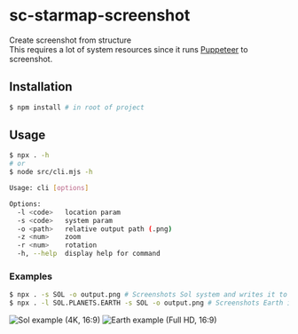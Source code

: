 # sc-starmap-screenshot

Create screenshot from structure \
This requires a lot of system resources since it runs [Puppeteer](https://pptr.dev/) to screenshot.

## Installation

```bash
$ npm install # in root of project
```

## Usage

```bash
$ npx . -h
# or
$ node src/cli.mjs -h

Usage: cli [options]

Options:
  -l <code>   location param
  -s <code>   system param
  -o <path>   relative output path (.png)
  -z <num>    zoom
  -r <num>    rotation
  -h, --help  display help for command
```

### Examples

```bash
$ npx . -s SOL -o output.png # Screenshots Sol system and writes it to output.png relative to where the command was run
$ npx . -l SOL.PLANETS.EARTH -s SOL -o output.png # Screenshots Earth in Sol system and writes it to output.png
```

![Sol example (4K, 16:9)](https://github.com/robertsspaceindustries/sc-starmap-screenshot/assets/49074962/50a354cc-67d6-4375-b7d4-6d45c22aee57)
![Earth example (Full HD, 16:9)](https://github.com/robertsspaceindustries/sc-starmap-screenshot/assets/49074962/6bf6eae8-3e8d-40f7-9369-7b243887778b)
